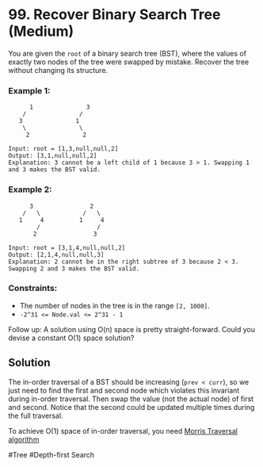 # 99. Recover Binary Search Tree (Medium)

You are given the `root` of a binary search tree (BST), where the values of exactly two nodes of the tree were swapped by mistake. Recover the tree without changing its structure.

### Example 1:

```
      1               3
    /               /
   3               1
    \               \
     2               2

Input: root = [1,3,null,null,2]
Output: [3,1,null,null,2]
Explanation: 3 cannot be a left child of 1 because 3 > 1. Swapping 1 and 3 makes the BST valid.
```

### Example 2:

```
      3                2
    /   \            /   \
   1     4          1     4
        /                /
       2                3

Input: root = [3,1,4,null,null,2]
Output: [2,1,4,null,null,3]
Explanation: 2 cannot be in the right subtree of 3 because 2 < 3. Swapping 2 and 3 makes the BST valid.
```

### Constraints:

- The number of nodes in the tree is in the range `[2, 1000]`.
- `-2^31 <= Node.val <= 2^31 - 1`

Follow up: A solution using O(n) space is pretty straight-forward. Could you devise a constant O(1) space solution?

## Solution

The in-order traversal of a BST should be increasing (`prev < curr`), so we just need to find the first and second node which violates this invariant during in-order traversal. Then swap the value (not the actual node) of first and second. Notice that the second could be updated multiple times during the full traversal.

To achieve O(1) space of in-order traversal, you need [Morris Traversal algorithm](https://www.cnblogs.com/AnnieKim/archive/2013/06/15/morristraversal.html)

#Tree #Depth-first Search
